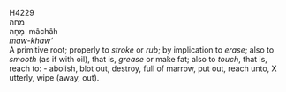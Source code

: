 <body>
  <p>H4229<br>  מחה  <br> מָחָה  ‎  mâchâh  <br><i>maw-khaw‘ </i><br>A primitive root; properly to <i>stroke</i> or <i>rub</i>; by implication to <i>erase</i>; also to <i>smooth</i> (as if with oil), that is, <i>grease</i> or make fat; also to <i>touch</i>, that is, reach to: - abolish, blot out, destroy, full of marrow, put out, reach unto, X utterly, wipe (away, out).<br></p>
 </body>